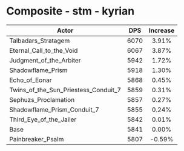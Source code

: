 # Composite - stm - kyrian
| Actor | DPS | Increase |
|---|:---:|:---:|
|Talbadars_Stratagem|6070|3.91%|
|Eternal_Call_to_the_Void|6067|3.87%|
|Judgment_of_the_Arbiter|5942|1.72%|
|Shadowflame_Prism|5918|1.30%|
|Echo_of_Eonar|5868|0.45%|
|Twins_of_the_Sun_Priestess_Conduit_7|5859|0.31%|
|Sephuzs_Proclamation|5857|0.27%|
|Shadowflame_Prism_Conduit_7|5855|0.24%|
|Third_Eye_of_the_Jailer|5842|0.01%|
|Base|5841|0.00%|
|Painbreaker_Psalm|5807|-0.59%|
